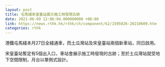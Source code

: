 ```yaml
---
layout: post
title: 屯馬綫宋皇臺站展示施工時發現古跡
date: 2021-06-09 12:06:04.000000000 +08:00
link: https://news.rthk.hk/rthk/ch/component/k2/1595026-20210609.htm
categories: rthk
---
```


港鐵屯馬綫本月27日全綫通車，而土瓜灣站及宋皇臺站兩個新車站，同日啟用。

宋皇臺站暫定有5個出入口，車站會展示施工時發現的古跡；至於土瓜灣站就受地下空間限制，月台以單側式設計。
